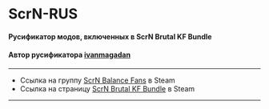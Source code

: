 # ScrN-RUS
#### Русификатор модов, включенных в ScrN Brutal KF Bundle
#### Автор русификатора [ivanmagadan](https://steamcommunity.com/id/ivanmagadan/)
---
* Ссылка на группу [ScrN Balance Fans](https://steamcommunity.com/groups/ScrNBalance) в Steam
* Ссылка на страницу [ScrN Brutal KF Bundle](https://steamcommunity.com/groups/ScrNBalance/discussions/2/483368526570475472/) в Steam
---

